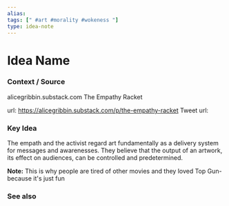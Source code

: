 ```yaml
---
alias: 
tags: [" #art #morality #wokeness "]
type: idea-note
---
```

# Idea Name

### Context / Source
alicegribbin.substack.com
The Empathy Racket

url: https://alicegribbin.substack.com/p/the-empathy-racket
Tweet url: 

### Key Idea

The empath and the activist regard art fundamentally as a delivery system for messages and awarenesses. They believe that the output of an artwork, its effect on audiences, can be controlled and predetermined.

**Note:** This is why people are tired of other movies and they loved Top Gun- because it's just fun

### See also
